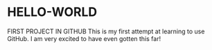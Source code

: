 # HELLO-WORLD
FIRST PROJECT IN GITHUB
This is my first attempt at learning to use GitHub.
I am very excited to have even gotten this far!
